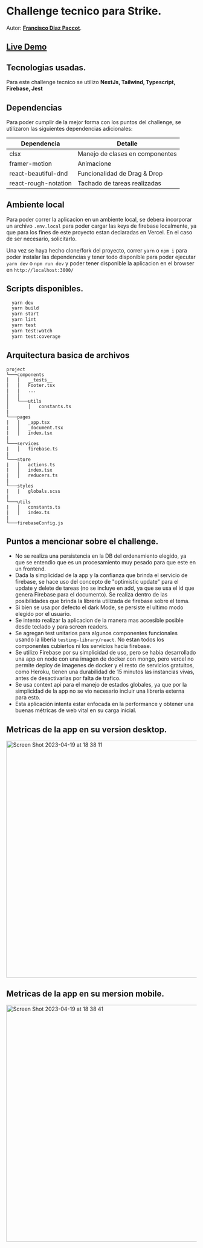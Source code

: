# Challenge tecnico para Strike.
Autor: **[Francisco Diaz Paccot](https://franciscodiazpaccot.dev)**.

## [Live Demo](https://fdiazpaccot-strike-todo-app.vercel.app/)

## Tecnologias usadas.
Para este challenge tecnico se utilizo **NextJs, Tailwind, Typescript, Firebase, Jest**

## Dependencias
Para poder cumplir de la mejor forma con los puntos del challenge, se utilizaron las siguientes dependencias adicionales:

| Dependencia           | Detalle                         |
| --------------------- | ------------------------------- |
| clsx                  | Manejo de clases en componentes |
| framer-motion         | Animacione                      |
| react-beautiful-dnd   | Funcionalidad de Drag & Drop    |
| react-rough-notation  | Tachado de tareas realizadas    |


## Ambiente local
Para poder correr la aplicacion en un ambiente local, se debera incorporar un archivo `.env.local` para poder cargar las keys de firebase localmente, ya que para los fines de este proyecto estan declaradas en Vercel. En el caso de ser necesario, solicitarlo.

Una vez se haya hecho clone/fork del proyecto, correr `yarn` o `npm i` para poder instalar las dependencias y tener todo disponible para poder ejecutar `yarn dev` o `npm run dev` y poder tener disponible la aplicacion en el browser en `http://localhost:3000/`

## Scripts disponibles.
```bash
  yarn dev
  yarn build
  yarn start
  yarn lint
  yarn test
  yarn test:watch
  yarn test:coverage
```

## Arquitectura basica de archivos
```
project
└───components
│   │   __tests__
|   |   Footer.tsx
|   |   ...
│   │
│   └───utils
│       │   constants.ts
|
└───pages
|   │   _app.tsx
|   │   _document.tsx
|   │   index.tsx
|
└───services
|   │   firebase.ts
|
└───store
|   │   actions.ts
|   │   index.tsx
|   │   reducers.ts
|
└───styles
|   │   globals.scss
|
└───utils
|   │   constants.ts
|   │   index.ts
|
└───firebaseConfig.js
```

## Puntos a mencionar sobre el challenge.
- No se realiza una persistencia en la DB del ordenamiento elegido, ya que se entendio que es un procesamiento muy pesado para que este en un frontend.
- Dada la simplicidad de la app y la confianza que brinda el servicio de firebase, se hace uso del concepto de "optimistic update" para el update y delete de tareas (no se incluye en add, ya que se usa el id que genera Firebase para el documento). Se realiza dentro de las posibilidades que brinda la libreria utilizada de firebase sobre el tema.
- Si bien se usa por defecto el dark Mode, se persiste el ultimo modo elegido por el usuario.
- Se intento realizar la aplicacion de la manera mas accesible posible desde teclado y para screen readers.
- Se agregan test unitarios para algunos componentes funcionales usando la liberia `testing-library/react`. No estan todos los componentes cubiertos ni los servicios hacia firebase.
- Se utilizo Firebase por su simplicidad de uso, pero se habia desarrollado una app en node con una imagen de docker con mongo, pero vercel no permite deploy de imagenes de docker y el resto de servicios gratuitos, como Heroku, tienen una durabilidad de 15 minutos las instancias vivas, antes de desactivarlas por falta de trafico.
- Se usa context api para el manejo de estados globales, ya que por la simplicidad de la app no se vio necesario incluir una libreria externa para esto.
- Esta aplicación intenta estar enfocada en la performance y obtener una buenas métricas de web vital en su carga inicial.


## Metricas de la app en su version desktop.
<img width="626" alt="Screen Shot 2023-04-19 at 18 38 11" src="https://user-images.githubusercontent.com/55720334/233206291-3c3e20fd-f787-4b1a-b59e-686243963029.png">

## Metricas de la app en su mersion mobile.
<img width="626" alt="Screen Shot 2023-04-19 at 18 38 41" src="https://user-images.githubusercontent.com/55720334/233206350-04721c5c-ae13-42b0-95fc-5ec995dc70db.png">
